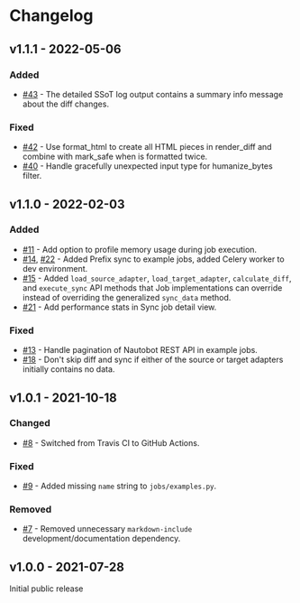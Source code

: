 # Changelog

## v1.1.1 - 2022-05-06

### Added

- [#43](https://github.com/nautobot/nautobot-plugin-ssot/pull/43) - The detailed SSoT log output contains a summary info message about the diff changes.

### Fixed

- [#42](https://github.com/nautobot/nautobot-plugin-ssot/pull/42) - Use format_html to create all HTML pieces in render_diff and combine with mark_safe when is formatted twice.
- [#40](https://github.com/nautobot/nautobot-plugin-ssot/pull/40) - Handle gracefully unexpected input type for humanize_bytes filter.

## v1.1.0 - 2022-02-03

### Added

- [#11](https://github.com/nautobot/nautobot-plugin-ssot/issues/11) - Add option to profile memory usage during job execution.
- [#14](https://github.com/nautobot/nautobot-plugin-ssot/pull/14), [#22](https://github.com/nautobot/nautobot-plugin-ssot/pull/22) - Added Prefix sync to example jobs, added Celery worker to dev environment.
- [#15](https://github.com/nautobot/nautobot-plugin-ssot/pull/15) - Added `load_source_adapter`, `load_target_adapter`, `calculate_diff`, and `execute_sync` API methods that Job implementations can override instead of overriding the generalized `sync_data` method.
- [#21](https://github.com/nautobot/nautobot-plugin-ssot/pull/21) - Add performance stats in Sync job detail view.

### Fixed

- [#13](https://github.com/nautobot/nautobot-plugin-ssot/issues/13) - Handle pagination of Nautobot REST API in example jobs.
- [#18](https://github.com/nautobot/nautobot-plugin-ssot/pull/18) - Don't skip diff and sync if either of the source or target adapters initially contains no data.

## v1.0.1 - 2021-10-18

### Changed

- [#8](https://github.com/nautobot/nautobot-plugin-ssot/pull/8) - Switched from Travis CI to GitHub Actions.

### Fixed

- [#9](https://github.com/nautobot/nautobot-plugin-ssot/pull/9) - Added missing `name` string to `jobs/examples.py`.

### Removed

- [#7](https://github.com/nautobot/nautobot-plugin-ssot/pull/7) - Removed unnecessary `markdown-include` development/documentation dependency.

## v1.0.0 - 2021-07-28

Initial public release
